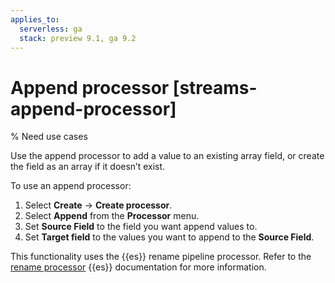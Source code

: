 ```yaml
---
applies_to:
  serverless: ga
  stack: preview 9.1, ga 9.2
---
```

# Append processor [streams-append-processor]
% Need use cases

Use the append processor to add a value to an existing array field, or create the field as an array if it doesn’t exist.

To use an append processor:

1. Select **Create** → **Create processor**.
1. Select **Append** from the **Processor** menu.
1. Set **Source Field** to the field you want append values to.
1. Set **Target field** to the values you want to append to the **Source Field**.

This functionality uses the {{es}} rename pipeline processor. Refer to the [rename processor](elasticsearch://reference/enrich-processor/rename-processor.md) {{es}} documentation for more information.